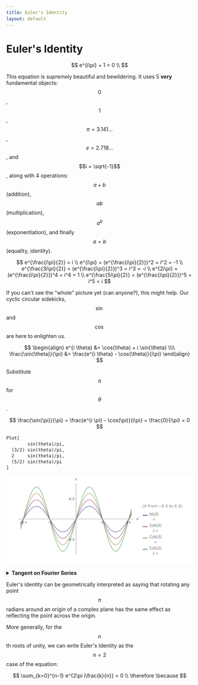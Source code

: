```yaml
---
title: Euler's Identity
layout: default
---
```


# Euler's Identity

$$
e^{i\pi} + 1 = 0 \\
$$

This equation is supremely beautiful and bewildering. It uses 5 **very**
fundamental objects: $$0$$, $$1$$, $$\pi = 3.141\ldots$$, $$e = 2.718\ldots$$,
and $$i = \sqrt{-1}$$, along with 4 operations: $$a + b$$ (addition), $$a b$$
(multiplication), $$a^b$$ (exponentiation), and finally $$a = b$$ (equality,
identity).

$$
                       e^{\frac{i\pi}{2}}    = i  \\
e^{i\pi}            = (e^{\frac{i\pi}{2}})^2 = i^2 = -1  \\
e^{\frac{3i\pi}{2}} = (e^{\frac{i\pi}{2}})^3 = i^3 = -i  \\
e^{2i\pi}           = (e^{\frac{i\pi}{2}})^4 = i^4 = 1 \\
e^{\frac{5i\pi}{2}} = (e^{\frac{i\pi}{2}})^5 = i^5 = i
$$

If you can't see the "whole" picture yet (can anyone?), this might help. Our
cyclic circular sidekicks, $$\sin$$ and $$\cos$$ are here to enlighten us.

$$
\begin{align}
              e^{i \theta} &= \cos(\theta) + i \sin(\theta) \\\\
  \frac{\sin(\theta)}{\pi} &= \frac{e^{i \theta} - \cos(\theta)}{i\pi}
\end{align}
$$

Substitute $$\pi$$ for $$\theta$$.

$$
\frac{\sin(\pi)}{\pi} = \frac{e^{i \pi} - \cos(\pi)}{i\pi}
                      = \frac{0}{i\pi}
                      = 0
$$

```
Plot[
        sin(theta)/pi,
  (3/2) sin(theta)/pi,
  2     sin(theta)/pi,
  (5/2) sin(theta)/pi
]
```
![](/img/fourier_euler.png)

<details>
  <summary><strong>Tangent on Fourier Series</strong></summary>
<p>
  Unlike the Euler series we above, which is purely constructive, a <b>square
  wave</b> can be constructed with the Fourier series:

  $$
  \sin(2 \pi \theta),
  \frac{1}{3} \sin(6 \pi \theta),
  \frac{1}{5} \sin(10 \pi \theta),
  ...
  $$

  <pre><code>
  Plot[
          sin(2 pi theta),
    (1/3) sin(6 pi theta),
    (1/5) sin(10 pi theta)
  ]
  </code></pre>

  <img src="/img/fourier_square.png" />
  <img src="/img/fourier_square.gif" />
</p>

<p>
  And a <b>saw wave</b> can be constructed by another:

  $$
  \sin(\pi \theta),
  \sin(\frac{\pi \theta}{2}),
  \sin(\frac{\pi \theta}{4}),
  \ldots
  $$

  <pre><code>
  Plot[
    sin(pi theta),
    sin((pi theta) / 2),
    sin((pi theta) / 4)
  ]
  </code></pre>

  <img src="/img/fourier_saw.png" />
  <img src="/img/fourier_saw.gif" />
</p>
</details>

Euler's identity can be geometrically interpreted as saying that rotating any
point $$\pi$$ radians around an origin of a complex plane has the same effect
as reflecting the point across the origin.

More generally, for the $$n$$th roots of unity, we can write Euler's
Identity as the $$n = 2$$ case of the equation:

$$
\sum_{k=0}^{n-1} e^{2\pi i\frac{k}{n}} = 0 \\
\therefore \because
$$
